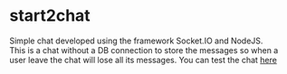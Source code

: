 # start2chat
Simple chat developed using the framework Socket.IO and NodeJS. <br> 
This is a chat without a DB connection to store the messages so when a user leave the chat will lose all its messages.
You can test the chat <a href = "http://startochat.herokuapp.com/">here</a>
